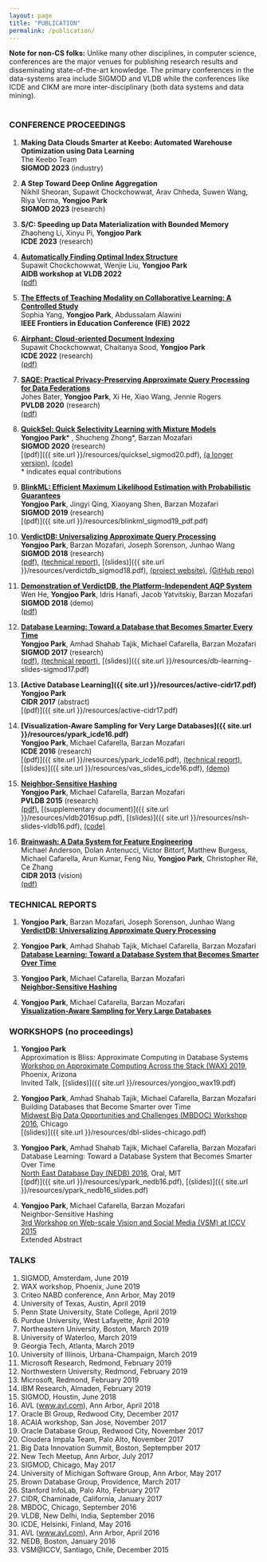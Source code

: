```yaml
---
layout: page
title: "PUBLICATION"
permalink: /publication/
---
```



**Note for non-CS folks:**
Unlike many other disciplines, in computer science,
conferences are the major venues for publishing research results and disseminating state-of-the-art knowledge.
The primary conferences in the data-systems area include SIGMOD and VLDB 
while the conferences like ICDE and CIKM are more inter-disciplinary (both data systems and data mining).

<div style="margin-bottom: 40px;"></div>



### CONFERENCE PROCEEDINGS

1. **Making Data Clouds Smarter at Keebo: Automated Warehouse Optimization using Data Learning**  
   The Keebo Team  
   **SIGMOD 2023** (industry)  

1. **A Step Toward Deep Online Aggregation**  
   Nikhil Sheoran, Supawit Chockchowwat, Arav Chheda, Suwen Wang, Riya Verma, **Yongjoo Park**  
   **SIGMOD 2023** (research)  

1. **S/C: Speeding up Data Materialization with Bounded Memory**  
   Zhaoheng Li, Xinyu Pi, **Yongjoo Park**  
   **ICDE 2023** (research)  

1. **[Automatically Finding Optimal Index Structure](https://sites.google.com/view/aidb2022/home/accepted-papers?authuser=0)**  
   Supawit Chockchowwat, Wenjie Liu, **Yongjoo Park**  
   **AIDB workshop at VLDB 2022**  
   [(pdf)](https://arxiv.org/abs/2208.03823)

1. **[The Effects of Teaching Modality on Collaborative Learning: A Controlled Study](https://ieeexplore.ieee.org/document/9962705/)**  
   Sophia Yang, **Yongjoo Park**, Abdussalam Alawini  
   **IEEE Frontiers in Education Conference (FIE) 2022**

1. **[Airphant: Cloud-oriented Document Indexing](https://www.computer.org/csdl/proceedings-article/icde/2022/088300b368/1FwFnhXNpq8)**  
   Supawit Chockchowwat, Chaitanya Sood, **Yongjoo Park**  
   **ICDE 2022** (research)  
   [(pdf)](https://arxiv.org/abs/2112.13323)

1. **[SAQE: Practical Privacy-Preserving Approximate Query Processing for Data Federations](http://www.vldb.org/pvldb/vol13/p2691-bater.pdf)**  
   Johes Bater, **Yongjoo Park**, Xi He, Xiao Wang, Jennie Rogers  
   **PVLDB 2020** (research)  
   [(pdf)](http://users.eecs.northwestern.edu/~jennie/pubs/saqe.pdf)

1. **[QuickSel: Quick Selectivity Learning with Mixture Models](https://dl.acm.org/doi/abs/10.1145/3318464.3389727)**  
   **Yongjoo Park**\* , Shucheng Zhong\*, Barzan Mozafari  
   **SIGMOD 2020** (research)  
   [(pdf)]({{ site.url }}/resources/quicksel_sigmod20.pdf),
   [(a longer version)](https://arxiv.org/pdf/1812.10568.pdf),
   [(code)](https://github.com/illinoisdata/quicksel)  
   \* indicates equal contributions

1. **[BlinkML: Efficient Maximum Likelihood Estimation with Probabilistic Guarantees](http://sigmod2019.org/)**  
   **Yongjoo Park**, Jingyi Qing, Xiaoyang Shen, Barzan Mozafari  
   **SIGMOD 2019** (research)  
   [(pdf)]({{ site.url }}/resources/blinkml_sigmod19_pdf.pdf)

1. **[VerdictDB: Universalizing Approximate Query Processing](https://dl.acm.org/citation.cfm?id=3196905)**  
   **Yongjoo Park**, Barzan Mozafari, Joseph Sorenson, Junhao Wang  
   **SIGMOD 2018** (research)  
   [(pdf)](https://dl.acm.org/citation.cfm?id=3196905),
   [(technical report)](https://arxiv.org/abs/1804.00770),
   [(slides)]({{ site.url }}/resources/verdictdb_sigmod18.pdf),
   [(project website)](https://verdictdb.org/),
   [(GitHub repo)](https://github.com/verdict-project/verdict)

1. **[Demonstration of VerdictDB, the Platform-Independent AQP System](https://dl.acm.org/citation.cfm?id=3193538)**  
   Wen He, **Yongjoo Park**, Idris Hanafi, Jacob Yatvitskiy, Barzan Mozafari  
   **SIGMOD 2018** (demo)  
   [(pdf)](https://dl.acm.org/citation.cfm?id=3193538)

1. **[Database Learning: Toward a Database that Becomes Smarter Every Time](http://dl.acm.org/citation.cfm?doid=3035918.3064013)**  
   **Yongjoo Park**, Amhad Shahab Tajik, Michael Cafarella, Barzan Mozafari  
   **SIGMOD 2017** (research)  
   [(pdf)](http://dl.acm.org/citation.cfm?doid=3035918.3064013),
   [(technical report)](https://arxiv.org/abs/1703.05468),
   [(slides)]({{ site.url }}/resources/db-learning-slides-sigmod17.pdf)

1. **[Active Database Learning]({{ site.url }}/resources/active-cidr17.pdf)**  
   **Yongjoo Park**  
   **CIDR 2017** (abstract)  
   [(pdf)]({{ site.url }}/resources/active-cidr17.pdf)

1. **[Visualization-Aware Sampling for Very Large Databases]({{ site.url }}/resources/ypark_icde16.pdf)**  
   **Yongjoo Park**, Michael Cafarella, Barzan Mozafari  
   **ICDE 2016** (research)  
   [(pdf)]({{ site.url }}/resources/ypark_icde16.pdf),
   [(technical report)](http://arxiv.org/abs/1510.03921),
   [(slides)]({{ site.url }}/resources/vas_slides_icde16.pdf),
   [(demo)](http://yongjoopark.com/vas/)

1. **[Neighbor-Sensitive Hashing](http://www.vldb.org/pvldb/vol9/p144-park.pdf)**  
   **Yongjoo Park**, Michael Cafarella, Barzan Mozafari  
   **PVLDB 2015** (research)  
   [(pdf)](http://www.vldb.org/pvldb/vol9/p144-park.pdf),
   [(supplementary document)]({{ site.url }}/resources/vldb2016sup.pdf),
   [(slides)]({{ site.url }}/resources/nsh-slides-vldb16.pdf),
   [(code)](https://github.com/pyongjoo/nsh)

1. **[Brainwash: A Data System for Feature Engineering](http://web.eecs.umich.edu/~michjc/papers/mythical_man.pdf)**  
   Michael Anderson, Dolan Antenucci, Victor Bittorf, Matthew Burgess, Michael Cafarella,
   Arun Kumar, Feng Niu, **Yongjoo Park**, Christopher Ré, Ce Zhang  
   **CIDR 2013** (vision)  
   [(pdf)](http://web.eecs.umich.edu/~michjc/papers/mythical_man.pdf)




### TECHNICAL REPORTS

1. **Yongjoo Park**, Barzan Mozafari, Joseph Sorenson, Junhao Wang  
   **[VerdictDB: Universalizing Approximate Query Processing](https://arxiv.org/abs/1804.00770)**

1. **Yongjoo Park**, Amhad Shahab Tajik, Michael Cafarella, Barzan Mozafari  
   **[Database Learning: Toward a Database System that Becomes Smarter Over Time](https://arxiv.org/abs/1703.05468)**  

1. **Yongjoo Park**, Michael Cafarella, Barzan Mozafari  
   **[Neighbor-Sensitive Hashing](http://www-personal.umich.edu/~pyongjoo/vldb2016sup.pdf)**  

1. **Yongjoo Park**, Michael Cafarella, Barzan Mozafari  
   **[Visualization-Aware Sampling for Very Large Databases](https://arxiv.org/abs/1510.03921)**  



### WORKSHOPS (no proceedings)

1. **Yongjoo Park**  
   Approximation is Bliss: Approximate Computing in Database Systems  
   [Workshop on Approximate Computing Across the Stack (WAX) 2019](http://approximate.computer/wax2019/program.html), Phoenix, Arizona  
   Invited Talk, [(slides)]({{ site.url }}/resources/yongjoo_wax19.pdf)

1. **Yongjoo Park**, Amhad Shahab Tajik, Michael Cafarella, Barzan Mozafari  
   Building Databases that Become Smarter over Time  
   [Midwest Big Data Opportunities and Challenges (MBDOC) Workshop
   2016](http://people.cs.uchicago.edu/~aelmore/mbdoc.html),
   Chicago  
   [(slides)]({{ site.url }}/resources/dbl-slides-chicago.pdf)

1. **Yongjoo Park**, Amhad Shahab Tajik, Michael Cafarella, Barzan Mozafari  
   Database Learning: Toward a Database System that Becomes Smarter Over Time  
   [North East Database Day (NEDB) 2016](http://mitdbg.github.io/nedbday/2016/), Oral, MIT  
   [(pdf)]({{ site.url }}/resources/ypark_nedb16.pdf),
   [(slides)]({{ site.url }}/resources/ypark_nedb16_slides.pdf)

1. **Yongjoo Park**, Michael Cafarella, Barzan Mozafari  
   Neighbor-Sensitive Hashing  
   [3rd Workshop on Web-scale Vision and Social Media
   (VSM) at ICCV 2015](https://sites.google.com/site/vsm2015iccv/)  
   Extended Abstract



### TALKS

1. SIGMOD, Amsterdam, June 2019
1. WAX workshop, Phoenix, June 2019
1. Criteo NABD conference, Ann Arbor, May 2019
1. University of Texas, Austin, April 2019
1. Penn State University, State College, April 2019
1. Purdue University, West Lafayette, April 2019
1. Northeastern University, Boston, March 2019
1. University of Waterloo, March 2019
1. Georgia Tech, Atlanta, March 2019
1. University of Illinois, Urbana-Champaign, March 2019
1. Microsoft Research, Redmond, February 2019
1. Northwestern University, Redmond, February 2019
1. Microsoft, Redmond, February 2019
1. IBM Research, Almaden, February 2019
1. SIGMOD, Houstin, June 2018
1. AVL (www.avl.com), Ann Arbor, April 2018
1. Oracle BI Group, Redwood City, December 2017
1. ACAIA workshop, San Jose, November 2017
1. Oracle Database Group, Redwood City, November 2017
1. Cloudera Impala Team, Palo Alto, November 2017
1. Big Data Innovation Summit, Boston, Septempber 2017
1. New Tech Meetup, Ann Arbor, July 2017
1. SIGMOD, Chicago, May 2017
1. University of Michigan Software Group, Ann Arbor, May 2017
1. Brown Database Group, Providence, March 2017
1. Stanford InfoLab, Palo Alto, February 2017
1. CIDR, Chaminade, California, January 2017
1. MBDOC, Chicago, September 2016
1. VLDB, New Delhi, India, September 2016
1. ICDE, Helsinki, Finland, May 2016
1. AVL (www.avl.com), Ann Arbor, April 2016
1. NEDB, Boston, January 2016
1. VSM@ICCV, Santiago, Chile, December 2015

